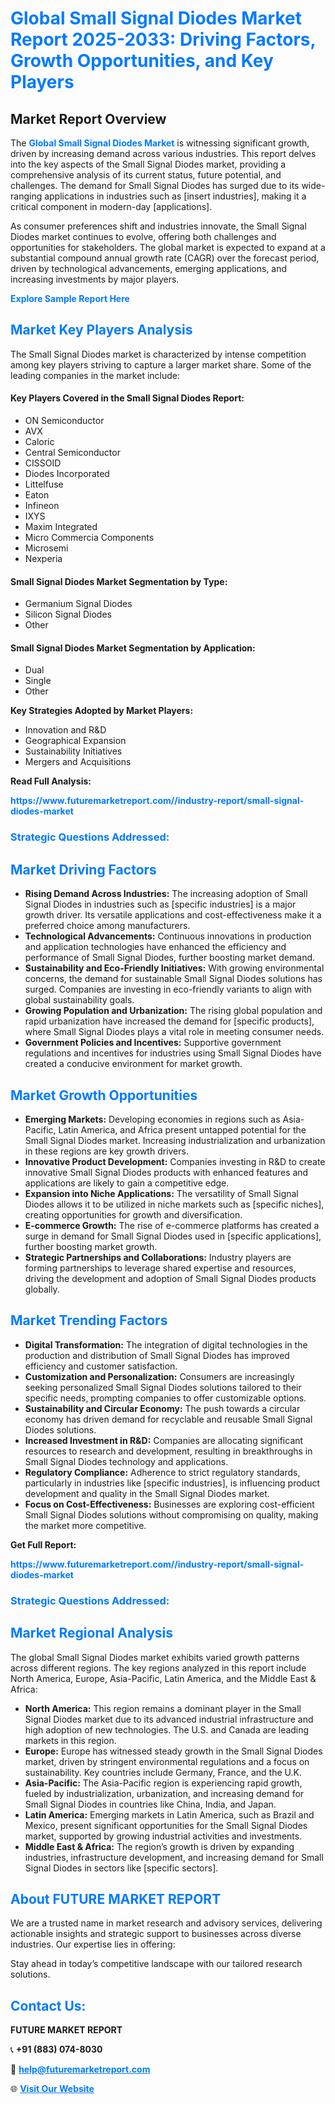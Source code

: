 <h1 style="color: #007BFF;">Global Small Signal Diodes Market Report 2025-2033: Driving Factors, Growth Opportunities, and Key Players</h1>

<section id="overview">
<h2>Market Report Overview</h2>
<p>The <a href="https://www.futuremarketreport.com//industry-report/small-signal-diodes-market" style="color: #007BFF; text-decoration: none;"><strong>Global Small Signal Diodes Market</strong></a> is witnessing significant growth, driven by increasing demand across various industries. This report delves into the key aspects of the Small Signal Diodes market, providing a comprehensive analysis of its current status, future potential, and challenges. The demand for Small Signal Diodes has surged due to its wide-ranging applications in industries such as [insert industries], making it a critical component in modern-day [applications].</p>
<p>As consumer preferences shift and industries innovate, the Small Signal Diodes market continues to evolve, offering both challenges and opportunities for stakeholders. The global market is expected to expand at a substantial compound annual growth rate (CAGR) over the forecast period, driven by technological advancements, emerging applications, and increasing investments by major players.</p>
</section>

<section id="overview">
<p><a href="https://www.futuremarketreport.com//request-sample/reportId=59174" style="color: #007BFF; text-decoration: none;"><strong>Explore Sample Report Here</strong></a></p>
</section>

<section id="key-players">
<h2 style="color: #007BFF;">Market Key Players Analysis</h2>
<p>The Small Signal Diodes market is characterized by intense competition among key players striving to capture a larger market share. Some of the leading companies in the market include:</p>
<h4>Key Players Covered in the Small Signal Diodes Report:</h4>
<ul><li>ON Semiconductor</li><li>AVX</li><li>Caloric</li><li>Central Semiconductor</li><li>CISSOID</li><li>Diodes Incorporated</li><li>Littelfuse</li><li>Eaton</li><li>Infineon</li><li>IXYS</li><li>Maxim Integrated</li><li>Micro Commercia Components</li><li>Microsemi</li><li>Nexperia</li></ul>
<h4>Small Signal Diodes Market Segmentation by Type:</h4>
<ul><li>Germanium Signal Diodes</li><li>Silicon Signal Diodes</li><li>Other</li></ul>

<h4>Small Signal Diodes Market Segmentation by Application:</h4>
<ul><li>Dual</li><li>Single</li><li>Other</li></ul>
<p><strong>Key Strategies Adopted by Market Players:</strong></p>
<ul>
<li>Innovation and R&D</li>
<li>Geographical Expansion</li>
<li>Sustainability Initiatives</li>
<li>Mergers and Acquisitions</li>
</ul>
</section>

<section>
<p><strong>Read Full Analysis: </strong></p><a href="https://www.futuremarketreport.com//industry-report/small-signal-diodes-market" style="color: #007BFF; text-decoration: none;"><strong>https://www.futuremarketreport.com//industry-report/small-signal-diodes-market</strong></a>
<h3 style="color: #007BFF;">Strategic Questions Addressed:</h3>
</section>

<section id="driving-factors">
<h2 style="color: #007BFF;">Market Driving Factors</h2>
<ul>
<li><strong>Rising Demand Across Industries:</strong> The increasing adoption of Small Signal Diodes in industries such as [specific industries] is a major growth driver. Its versatile applications and cost-effectiveness make it a preferred choice among manufacturers.</li>
<li><strong>Technological Advancements:</strong> Continuous innovations in production and application technologies have enhanced the efficiency and performance of Small Signal Diodes, further boosting market demand.</li>
<li><strong>Sustainability and Eco-Friendly Initiatives:</strong> With growing environmental concerns, the demand for sustainable Small Signal Diodes solutions has surged. Companies are investing in eco-friendly variants to align with global sustainability goals.</li>
<li><strong>Growing Population and Urbanization:</strong> The rising global population and rapid urbanization have increased the demand for [specific products], where Small Signal Diodes plays a vital role in meeting consumer needs.</li>
<li><strong>Government Policies and Incentives:</strong> Supportive government regulations and incentives for industries using Small Signal Diodes have created a conducive environment for market growth.</li>
</ul>
</section>

<section id="growth-opportunities">
<h2 style="color: #007BFF;">Market Growth Opportunities</h2>
<ul>
<li><strong>Emerging Markets:</strong> Developing economies in regions such as Asia-Pacific, Latin America, and Africa present untapped potential for the Small Signal Diodes market. Increasing industrialization and urbanization in these regions are key growth drivers.</li>
<li><strong>Innovative Product Development:</strong> Companies investing in R&D to create innovative Small Signal Diodes products with enhanced features and applications are likely to gain a competitive edge.</li>
<li><strong>Expansion into Niche Applications:</strong> The versatility of Small Signal Diodes allows it to be utilized in niche markets such as [specific niches], creating opportunities for growth and diversification.</li>
<li><strong>E-commerce Growth:</strong> The rise of e-commerce platforms has created a surge in demand for Small Signal Diodes used in [specific applications], further boosting market growth.</li>
<li><strong>Strategic Partnerships and Collaborations:</strong> Industry players are forming partnerships to leverage shared expertise and resources, driving the development and adoption of Small Signal Diodes products globally.</li>
</ul>
</section>

<section id="trending-factors">
<h2 style="color: #007BFF;">Market Trending Factors</h2>
<ul>
<li><strong>Digital Transformation:</strong> The integration of digital technologies in the production and distribution of Small Signal Diodes has improved efficiency and customer satisfaction.</li>
<li><strong>Customization and Personalization:</strong> Consumers are increasingly seeking personalized Small Signal Diodes solutions tailored to their specific needs, prompting companies to offer customizable options.</li>
<li><strong>Sustainability and Circular Economy:</strong> The push towards a circular economy has driven demand for recyclable and reusable Small Signal Diodes solutions.</li>
<li><strong>Increased Investment in R&D:</strong> Companies are allocating significant resources to research and development, resulting in breakthroughs in Small Signal Diodes technology and applications.</li>
<li><strong>Regulatory Compliance:</strong> Adherence to strict regulatory standards, particularly in industries like [specific industries], is influencing product development and quality in the Small Signal Diodes market.</li>
<li><strong>Focus on Cost-Effectiveness:</strong> Businesses are exploring cost-efficient Small Signal Diodes solutions without compromising on quality, making the market more competitive.</li>
</ul>
</section>

<section>
<p><strong>Get Full Report: </strong></p><a href="https://www.futuremarketreport.com//industry-report/small-signal-diodes-market" style="color: #007BFF; text-decoration: none;"><strong>https://www.futuremarketreport.com//industry-report/small-signal-diodes-market</strong></a>
<h3 style="color: #007BFF;">Strategic Questions Addressed:</h3>
</section>


<section id="regional-analysis">
<h2 style="color: #007BFF;">Market Regional Analysis</h2>
<p>The global Small Signal Diodes market exhibits varied growth patterns across different regions. The key regions analyzed in this report include North America, Europe, Asia-Pacific, Latin America, and the Middle East & Africa:</p>
<ul>
<li><strong>North America:</strong> This region remains a dominant player in the Small Signal Diodes market due to its advanced industrial infrastructure and high adoption of new technologies. The U.S. and Canada are leading markets in this region.</li>
<li><strong>Europe:</strong> Europe has witnessed steady growth in the Small Signal Diodes market, driven by stringent environmental regulations and a focus on sustainability. Key countries include Germany, France, and the U.K.</li>
<li><strong>Asia-Pacific:</strong> The Asia-Pacific region is experiencing rapid growth, fueled by industrialization, urbanization, and increasing demand for Small Signal Diodes in countries like China, India, and Japan.</li>
<li><strong>Latin America:</strong> Emerging markets in Latin America, such as Brazil and Mexico, present significant opportunities for the Small Signal Diodes market, supported by growing industrial activities and investments.</li>
<li><strong>Middle East & Africa:</strong> The region’s growth is driven by expanding industries, infrastructure development, and increasing demand for Small Signal Diodes in sectors like [specific sectors].</li>
</ul>
</section>

<footer>
<h2 style="color: #007BFF;">About FUTURE MARKET REPORT</h2>
<p>We are a trusted name in market research and advisory services, delivering actionable insights and strategic support to businesses across diverse industries. Our expertise lies in offering:</p>

<p>Stay ahead in today’s competitive landscape with our tailored research solutions.</p>

<h2 style="color: #007BFF;">Contact Us:</h2>
<p><strong>FUTURE MARKET REPORT</strong></p>
<p>📞 <strong>+91 (883) 074-8030</strong></p>
<p>📧 <strong><a href="mailto:help@futuremarketreport.com" style="color: #007BFF;">help@futuremarketreport.com</a></strong></p>
<p>🌐 <strong><a href="https://www.futuremarketreport.com/" style="color: #007BFF;">Visit Our Website</a></strong></p>
</footer>